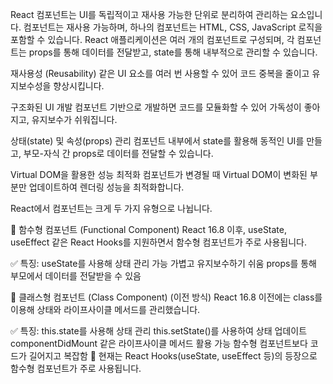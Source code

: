 React 컴포넌트는 UI를 독립적이고 재사용 가능한 단위로 분리하여 관리하는 요소입니다.
컴포넌트는 재사용 가능하며, 하나의 컴포넌트는 HTML, CSS, JavaScript 로직을 포함할 수 있습니다.
React 애플리케이션은 여러 개의 컴포넌트로 구성되며, 각 컴포넌트는 props를 통해 데이터를 전달받고, state를 통해 내부적으로 관리할 수 있습니다.

재사용성 (Reusability)
같은 UI 요소를 여러 번 사용할 수 있어 코드 중복을 줄이고 유지보수성을 향상시킵니다.

구조화된 UI 개발
컴포넌트 기반으로 개발하면 코드를 모듈화할 수 있어 가독성이 좋아지고, 유지보수가 쉬워집니다.

상태(state) 및 속성(props) 관리
컴포넌트 내부에서 state를 활용해 동적인 UI를 만들고, 부모-자식 간 props로 데이터를 전달할 수 있습니다.

Virtual DOM을 활용한 성능 최적화
컴포넌트가 변경될 때 Virtual DOM이 변화된 부분만 업데이트하여 렌더링 성능을 최적화합니다.

React에서 컴포넌트는 크게 두 가지 유형으로 나뉩니다.

🔹 함수형 컴포넌트 (Functional Component)
React 16.8 이후, useState, useEffect 같은 React Hooks를 지원하면서 함수형 컴포넌트가 주로 사용됩니다.

✅ 특징:
useState를 사용해 상태 관리 가능
가볍고 유지보수하기 쉬움
props를 통해 부모에서 데이터를 전달받을 수 있음

🔹 클래스형 컴포넌트 (Class Component) (이전 방식)
React 16.8 이전에는 class를 이용해 상태와 라이프사이클 메서드를 관리했습니다.

✅ 특징:
this.state를 사용해 상태 관리
this.setState()를 사용하여 상태 업데이트
componentDidMount 같은 라이프사이클 메서드 활용 가능
함수형 컴포넌트보다 코드가 길어지고 복잡함
📌 현재는 React Hooks(useState, useEffect 등)의 등장으로 함수형 컴포넌트가 주로 사용됩니다.
